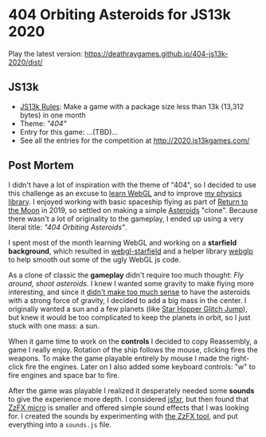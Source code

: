 # 404 Orbiting Asteroids for JS13k 2020

Play the latest version: https://deathraygames.github.io/404-js13k-2020/dist/

## JS13k

* [JS13k Rules](http://2020.js13kgames.com/#rules): Make a game with a package size less than 13k (13,312 bytes) in one month
* Theme: *"404"*
* Entry for this game: ...(TBD)...
* See all the entries for the competition at http://2020.js13kgames.com/

## Post Mortem

I didn't have a lot of inspiration with the theme of "404", so I decided to use this challenge as an excuse to [learn WebGL](https://xem.github.io/articles/webgl-guide.html) and to improve [my physics library](https://github.com/rocket-boots/physics). I enjoyed working with basic spaceship flying as part of [Return to the Moon](https://github.com/deathraygames/lunar-lander-13k) in 2019, so settled on making a simple [Asteroids](https://en.wikipedia.org/wiki/Asteroids_(video_game)) "clone". Because there wasn't a lot of originality to the gameplay, I ended up using a very literal title: *"404 Orbiting Asteroids"*.

I spent most of the month learning WebGL and working on a **starfield background**, which resulted in [webgl-starfield](https://github.com/rocket-boots/webgl-starfield) and a helper library [webglp](https://github.com/rocket-boots/webglp) to help smooth out some of the ugly WebGL js code.

As a clone of classic the **gameplay** didn't require too much thought: *Fly around, shoot asteroids*. I knew I wanted some gravity to make flying more interesting, and since it [didn't make too much sense](https://twitter.com/deathraygames/status/1300966473280753664/photo/1) to have the asteroids with a strong force of gravity, I decided to add a big mass in the center. I originally wanted a sun and a few planets (like [Star Hopper Glitch Jump](https://github.com/deathraygames/star-hopper-glitch)), but knew it would be too complicated to keep the planets in orbit, so I just stuck with one mass: a sun.

When it game time to work on the **controls** I decided to copy Reassembly, a game I really enjoy. Rotation of the ship follows the mouse, clicking fires the weapons. To make the game playable entirely by mouse I made the right-click fire the engines. Later on I also added some keyboard controls: "w" to fire engines and space bar to fire.

After the game was playable I realized it desperately needed some **sounds** to give the experience more depth. I considered [jsfxr](https://github.com/mneubrand/jsfxr), but then found that [ZzFX micro](https://github.com/KilledByAPixel/ZzFX/blob/master/ZzFX.micro.js) is smaller and offered simple sound effects that I was looking for. I created the sounds by experimenting with [the ZzFX tool](https://killedbyapixel.github.io/ZzFX/), and put everything into a `sounds.js` file.

